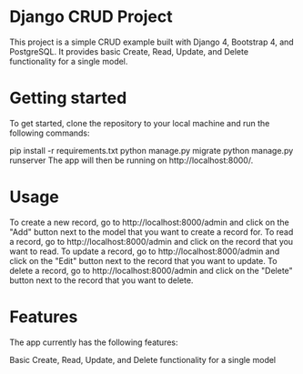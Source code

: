 # Django CRUD Project
This project is a simple CRUD example built with Django 4, Bootstrap 4, and PostgreSQL. It provides basic Create, Read, Update, and Delete functionality for a single model.

# Getting started
To get started, clone the repository to your local machine and run the following commands:

pip install -r requirements.txt
python manage.py migrate
python manage.py runserver
The app will then be running on http://localhost:8000/.

# Usage
To create a new record, go to http://localhost:8000/admin and click on the "Add" button next to the model that you want to create a record for. To read a record, go to http://localhost:8000/admin and click on the record that you want to read. To update a record, go to http://localhost:8000/admin and click on the "Edit" button next to the record that you want to update. To delete a record, go to http://localhost:8000/admin and click on the "Delete" button next to the record that you want to delete.

# Features
The app currently has the following features:

Basic Create, Read, Update, and Delete functionality for a single model
